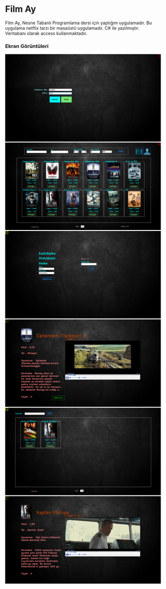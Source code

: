 # Film Ay
Film Ay, Nesne Tabanlı Programlama dersi için yaptığım uygulamadır. Bu uygulama netflix tarzı bir masaüstü uygulamadır. C# ile yazılmıştır. Veritabanı olarak access kullanmaktadır.

### Ekran Görüntüleri 

![](ss/01.png)
![](ss/02.png)
![](ss/03.png)
![](ss/04.png)
![](ss/05.png)
![](ss/06.png)
